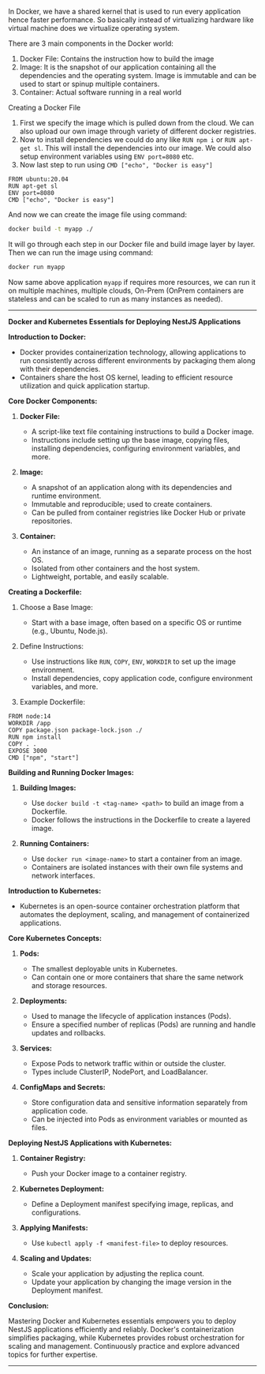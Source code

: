 In Docker, we have a shared kernel that is used to run every application hence faster performance. So basically instead of virtualizing hardware like virtual machine does we virtualize operating system.

There are 3 main components in the Docker world:
1. Docker File: Contains the instruction how to build the image
2. Image: It is the snapshot of our application containing all the dependencies and the operating system. Image is immutable and can be used to start or spinup multiple containers. 
3. Container: Actual software running in a real world

Creating a Docker File
1. First we specify the image which is pulled down from the cloud. We can also upload our own image through variety of different docker registries.
2. Now to install dependencies we could do any like `RUN npm i` or `RUN apt-get sl`. This will install the dependencies into our image. We could also setup environment variables using `ENV port=8080` etc.
3. Now last step to run using `CMD ["echo", "Docker is easy"]`

```Docker
FROM ubuntu:20.04
RUN apt-get sl
ENV port=8080
CMD ["echo", "Docker is easy"]
```

And now we can create the image file using command:
```bash
docker build -t myapp ./
```
It will go through each step in our Docker file and build image layer by layer. Then we can run the image using command:
```bash
docker run myapp
```

Now same above application `myapp` if requires more resources, we can run it on multiple machines, multiple clouds, On-Prem (OnPrem containers are stateless and can be scaled to run as many instances as needed). 

---

**Docker and Kubernetes Essentials for Deploying NestJS Applications**

**Introduction to Docker:**

- Docker provides containerization technology, allowing applications to run consistently across different environments by packaging them along with their dependencies.
- Containers share the host OS kernel, leading to efficient resource utilization and quick application startup.

**Core Docker Components:**

1. **Docker File:**
   - A script-like text file containing instructions to build a Docker image.
   - Instructions include setting up the base image, copying files, installing dependencies, configuring environment variables, and more.

2. **Image:**
   - A snapshot of an application along with its dependencies and runtime environment.
   - Immutable and reproducible; used to create containers.
   - Can be pulled from container registries like Docker Hub or private repositories.

3. **Container:**
   - An instance of an image, running as a separate process on the host OS.
   - Isolated from other containers and the host system.
   - Lightweight, portable, and easily scalable.

**Creating a Dockerfile:**

1. Choose a Base Image:
   - Start with a base image, often based on a specific OS or runtime (e.g., Ubuntu, Node.js).
   
2. Define Instructions:
   - Use instructions like `RUN`, `COPY`, `ENV`, `WORKDIR` to set up the image environment.
   - Install dependencies, copy application code, configure environment variables, and more.

3. Example Dockerfile:

```Docker
FROM node:14
WORKDIR /app
COPY package.json package-lock.json ./
RUN npm install
COPY . .
EXPOSE 3000
CMD ["npm", "start"]
```

**Building and Running Docker Images:**

1. **Building Images:**
   - Use `docker build -t <tag-name> <path>` to build an image from a Dockerfile.
   - Docker follows the instructions in the Dockerfile to create a layered image.
   
2. **Running Containers:**
   - Use `docker run <image-name>` to start a container from an image.
   - Containers are isolated instances with their own file systems and network interfaces.

**Introduction to Kubernetes:**

- Kubernetes is an open-source container orchestration platform that automates the deployment, scaling, and management of containerized applications.

**Core Kubernetes Concepts:**

1. **Pods:**
   - The smallest deployable units in Kubernetes.
   - Can contain one or more containers that share the same network and storage resources.
   
2. **Deployments:**
   - Used to manage the lifecycle of application instances (Pods).
   - Ensure a specified number of replicas (Pods) are running and handle updates and rollbacks.
   
3. **Services:**
   - Expose Pods to network traffic within or outside the cluster.
   - Types include ClusterIP, NodePort, and LoadBalancer.
   
4. **ConfigMaps and Secrets:**
   - Store configuration data and sensitive information separately from application code.
   - Can be injected into Pods as environment variables or mounted as files.

**Deploying NestJS Applications with Kubernetes:**

1. **Container Registry:**
   - Push your Docker image to a container registry.
   
2. **Kubernetes Deployment:**
   - Define a Deployment manifest specifying image, replicas, and configurations.
   
3. **Applying Manifests:**
   - Use `kubectl apply -f <manifest-file>` to deploy resources.
   
4. **Scaling and Updates:**
   - Scale your application by adjusting the replica count.
   - Update your application by changing the image version in the Deployment manifest.

**Conclusion:**

Mastering Docker and Kubernetes essentials empowers you to deploy NestJS applications efficiently and reliably. Docker's containerization simplifies packaging, while Kubernetes provides robust orchestration for scaling and management. Continuously practice and explore advanced topics for further expertise.

---